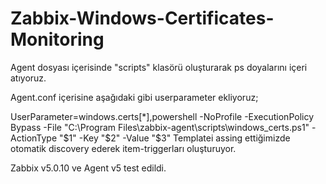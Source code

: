 # Zabbix-Windows-Certificates-Monitoring

Agent dosyası içerisinde "scripts" klasörü oluşturarak ps doyalarını içeri atıyoruz.

Agent.conf içerisine aşağıdaki gibi userparameter ekliyoruz;

UserParameter=windows.certs[*],powershell -NoProfile -ExecutionPolicy Bypass -File "C:\Program Files\zabbix-agent\scripts\windows_certs.ps1" -ActionType "$1" -Key "$2" -Value "$3"
Templatei assing ettiğimizde otomatik discovery ederek item-triggerları oluşturuyor.


Zabbix v5.0.10 ve Agent v5 test edildi.
